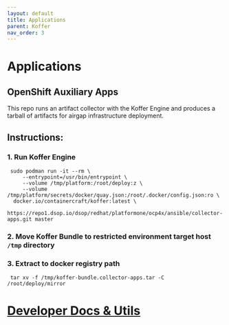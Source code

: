 ```yaml
---
layout: default
title: Applications
parent: Koffer
nav_order: 3
---
```


# Applications
## OpenShift Auxiliary Apps
This repo runs an artifact collector with the Koffer Engine and produces a tarball
of artifacts for airgap infrastructure deployment.

## Instructions:
### 1. Run Koffer Engine
```
 sudo podman run -it --rm \
     --entrypoint=/usr/bin/entrypoint \
     --volume /tmp/platform:/root/deploy:z \
     --volume /tmp/platform/secrets/docker/quay.json:/root/.docker/config.json:ro \
  docker.io/containercraft/koffer:latest \
  https://repo1.dsop.io/dsop/redhat/platformone/ocp4x/ansible/collector-apps.git master
```
### 2. Move Koffer Bundle to restricted environment target host `/tmp` directory
### 3. Extract to docker registry path
```
 tar xv -f /tmp/koffer-bundle.collector-apps.tar -C /root/deploy/mirror
```
# [Developer Docs & Utils](./dev)
